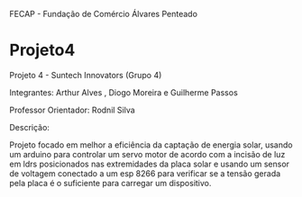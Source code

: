 FECAP - Fundação de Comércio Álvares Penteado

# Projeto4
Projeto 4 - Suntech Innovators (Grupo 4) 

Integrantes:
Arthur Alves , Diogo Moreira e Guilherme Passos


Professor Orientador: Rodnil Silva

Descrição:

Projeto focado em melhor a eficiência da captação de energia solar, usando um arduino para controlar um servo motor de acordo com a incisão de luz em ldrs posicionados nas extremidades da placa solar e usando um sensor de voltagem conectado a um esp 8266 para verificar se a tensão gerada pela placa é o suficiente para carregar um dispositivo.
